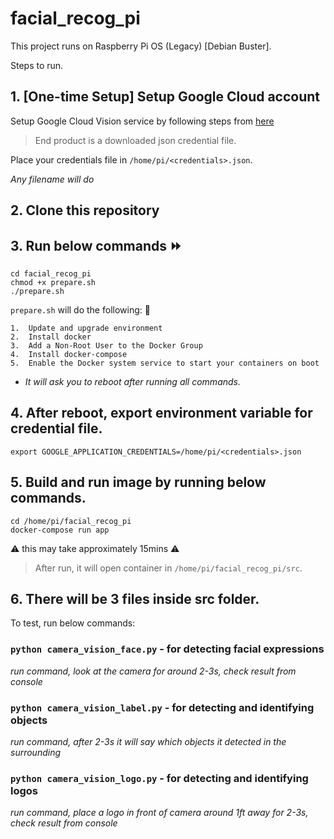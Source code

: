 # facial_recog_pi

This project runs on Raspberry Pi OS (Legacy) [Debian Buster].

Steps to run.

  ## 1. **[One-time Setup]** Setup Google Cloud account
  
  Setup Google Cloud Vision service by following steps from [here](https://github.com/myworkmcoblefias/facial_recog_pi/blob/main/GOOGLE%20CLOUD%20SETUP%20README.md)

  > End product is a downloaded json credential file.
      
   Place your credentials file in ```/home/pi/<credentials>.json```. 
   
   *Any filename will do*
  
  ## 2.  Clone this repository
  
  ## 3.  Run below commands ⏩

  ```
  cd facial_recog_pi
  chmod +x prepare.sh
  ./prepare.sh
  ```
  
  ```prepare.sh``` will do the following: 🧰
  
    1.  Update and upgrade environment
    2.  Install docker
    3.  Add a Non-Root User to the Docker Group
    4.  Install docker-compose
    5.  Enable the Docker system service to start your containers on boot
   * *It will ask you to reboot after running all commands.*
  
  
  ## 4.  After reboot, export environment variable for credential file.
  
  ```export GOOGLE_APPLICATION_CREDENTIALS=/home/pi/<credentials>.json```
   
  ## 5.  Build and run image by running below commands.
  
  ```
  cd /home/pi/facial_recog_pi
  docker-compose run app
  ```
  
  ⚠️ this may take approximately 15mins ⚠️
  
  > After run, it will open container in ```/home/pi/facial_recog_pi/src```.

  ## 6.  There will be 3 files inside src folder.
  
  To test, run below commands:
  ### ```python camera_vision_face.py``` - for detecting facial expressions
  *run command, look at the camera for around 2-3s, check result from console*
    
  ### ```python camera_vision_label.py``` - for detecting and identifying objects
  *run command, after 2-3s it will say which objects it detected in the surrounding*
  
  ### ```python camera_vision_logo.py``` - for detecting and identifying logos
  *run command, place a logo in front of camera around 1ft away for 2-3s, check result from console*

 
